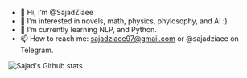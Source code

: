 - 👋 Hi, I’m @SajadZiaee
- 👀 I’m interested in novels, math, physics, phylosophy, and AI :)
- 🌱 I’m currently learning NLP, and Python.
- 📫 How to reach me: sajadziaee97@gmail.com or @sajadziaee on Telegram.


![Sajad's Github stats](https://github-readme-stats.vercel.app/api?username=sajadziaee&count_private=true&show_icons=true&theme=synthwave)
